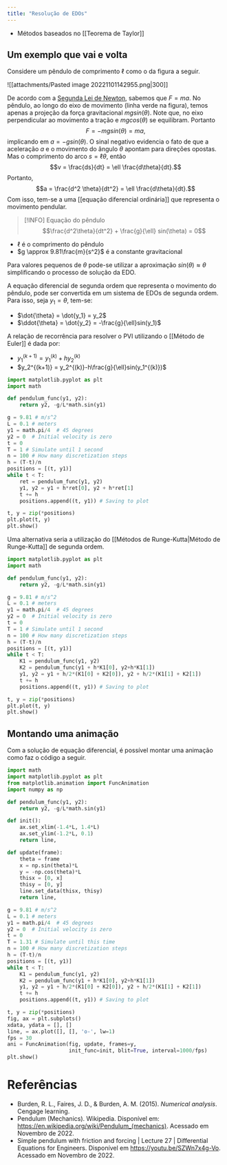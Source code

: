 ```yaml
---
title: "Resolução de EDOs"
---
```


- Métodos baseados no [[Teorema de Taylor]]

## Um exemplo que vai e volta

Considere um pêndulo de comprimento $\ell$ como o da figura a seguir. 

![[attachments/Pasted image 20221101142955.png|300]]

De acordo com a [Segunda Lei de Newton](https://pt.wikipedia.org/wiki/Leis_de_Newton), sabemos que $F = ma$. No pêndulo, ao longo do eixo de movimento (linha verde na figura), temos apenas a projeção da força gravitacional $mgsin(\theta)$. Note que, no eixo perpendicular ao movimento a tração e $mgcos(\theta)$ se equilibram. Portanto $$F = -mgsin(\theta) = ma,$$ implicando em $a = -gsin(\theta)$. O sinal negativo evidencia o fato de que a aceleração $a$ e o movimento do ângulo $\theta$ apontam para direções opostas. 
Mas o comprimento do arco $s = \ell \theta$, então $$v = \frac{ds}{dt} = \ell \frac{d\theta}{dt}.$$ Portanto, $$a = \frac{d^2 \theta}{dt^2} = \ell \frac{d\theta}{dt}.$$
Com isso, tem-se a uma [[equação diferencial ordinária]] que representa o movimento pendular.

>[!INFO] Equação do pêndulo
> $$\frac{d^2\theta}{dt^2} + \frac{g}{\ell} sin(\theta) = 0$$

- $\ell$ é o comprimento do pêndulo
- $g \approx 9.81\frac{m}{s^2}$ é a constante gravitacional 

Para valores pequenos de $\theta$ pode-se utilizar a aproximação $sin(\theta) \approx \theta$ simplificando o processo de solução da EDO.

A equação diferencial de segunda ordem que representa o movimento do pêndulo, pode ser convertida em um sistema de EDOs de segunda ordem. Para isso, seja $y_1 = \theta$, tem-se:

- $\dot{\theta} = \dot{y_1} = y_2$
- $\ddot{\theta} = \dot{y_2} = -\frac{g}{\ell}sin(y_1)$

A relação de recorrência para resolver o PVI utilizando o [[Método de Euler]] é dada por:
- $y_1^{(k+1)} = y_1^{(k)} + h y_2^{(k)}$
- $y_2^{(k+1)} = y_2^{(k)}-h\frac{g}{\ell}sin(y_1^{(k)})$

```python
import matplotlib.pyplot as plt
import math

def pendulum_func(y1, y2):
    return y2, -g/L*math.sin(y1)

g = 9.81 # m/s^2
L = 0.1 # meters
y1 = math.pi/4  # 45 degrees
y2 = 0  # Initial velocity is zero
t = 0
T = 1 # Simulate until 1 second
n = 100 # How many discretization steps
h = (T-t)/n
positions = [(t, y1)]
while t < T:
    ret = pendulum_func(y1, y2)
    y1, y2 = y1 + h*ret[0], y2 + h*ret[1]
    t += h
    positions.append((t, y1)) # Saving to plot

t, y = zip(*positions)
plt.plot(t, y)
plt.show()
```

Uma alternativa seria a utilização do [[Métodos de Runge-Kutta|Método de Runge-Kutta]] de segunda ordem.

```python
import matplotlib.pyplot as plt
import math

def pendulum_func(y1, y2):
    return y2, -g/L*math.sin(y1)

g = 9.81 # m/s^2
L = 0.1 # meters
y1 = math.pi/4  # 45 degrees
y2 = 0  # Initial velocity is zero
t = 0
T = 1 # Simulate until 1 second
n = 100 # How many discretization steps
h = (T-t)/n
positions = [(t, y1)]
while t < T:
    K1 = pendulum_func(y1, y2)
    K2 = pendulum_func(y1 + h*K1[0], y2+h*K1[1])
    y1, y2 = y1 + h/2*(K1[0] + K2[0]), y2 + h/2*(K1[1] + K2[1])
    t += h
    positions.append((t, y1)) # Saving to plot

t, y = zip(*positions)
plt.plot(t, y)
plt.show()
```

## Montando uma animação

Com a solução de equação diferencial, é possível montar uma animação como faz o código a seguir.

```python
import math
import matplotlib.pyplot as plt
from matplotlib.animation import FuncAnimation
import numpy as np

def pendulum_func(y1, y2):
    return y2, -g/L*math.sin(y1)

def init():    
    ax.set_xlim(-1.4*L, 1.4*L)
    ax.set_ylim(-1.2*L, 0.1)
    return line,

def update(frame):
    theta = frame
    x = np.sin(theta)*L
    y = -np.cos(theta)*L
    thisx = [0, x]
    thisy = [0, y]
    line.set_data(thisx, thisy)
    return line,

g = 9.81 # m/s^2
L = 0.1 # meters
y1 = math.pi/4  # 45 degrees
y2 = 0  # Initial velocity is zero
t = 0
T = 1.31 # Simulate until this time
n = 100 # How many discretization steps
h = (T-t)/n
positions = [(t, y1)]
while t < T:
    K1 = pendulum_func(y1, y2)
    K2 = pendulum_func(y1 + h*K1[0], y2+h*K1[1])
    y1, y2 = y1 + h/2*(K1[0] + K2[0]), y2 + h/2*(K1[1] + K2[1])
    t += h
    positions.append((t, y1)) # Saving to plot

t, y = zip(*positions)
fig, ax = plt.subplots()
xdata, ydata = [], []
line, = ax.plot([], [], 'o-', lw=1)
fps = 30
ani = FuncAnimation(fig, update, frames=y,
                    init_func=init, blit=True, interval=1000/fps)
plt.show()
```

# Referências

- Burden, R. L., Faires, J. D., & Burden, A. M. (2015). _Numerical analysis_. Cengage learning.
- Pendulum (Mechanics). Wikipedia. Disponível em: https://en.wikipedia.org/wiki/Pendulum_(mechanics). Acessado em Novembro de 2022.
- Simple pendulum with friction and forcing | Lecture 27 | Differential Equations for Engineers. Disponível em https://youtu.be/SZWn7x4g-Vo. Acessado em Novembro de 2022.